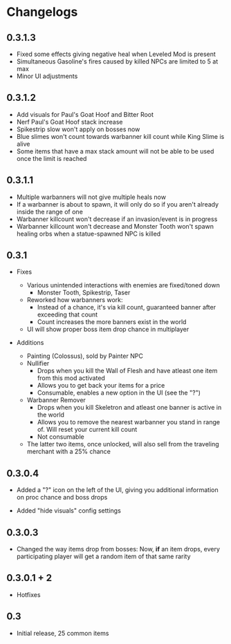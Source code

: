 # Changelogs

## 0.3.1.3

* Fixed some effects giving negative heal when Leveled Mod is present
* Simultaneous Gasoline's fires caused by killed NPCs are limited to 5 at max
* Minor UI adjustments

## 0.3.1.2

* Add visuals for Paul's Goat Hoof and Bitter Root
* Nerf Paul's Goat Hoof stack increase
* Spikestrip slow won't apply on bosses now
* Blue slimes won't count towards warbanner kill count while King Slime is alive
* Some items that have a max stack amount will not be able to be used once the limit is reached

## 0.3.1.1

* Multiple warbanners will not give multiple heals now
* If a warbanner is about to spawn, it will only do so if you aren't already inside the range of one
* Warbanner killcount won't decrease if an invasion/event is in progress
* Warbanner killcount won't decrease and Monster Tooth won't spawn healing orbs when a statue-spawned NPC is killed

## 0.3.1

* Fixes
    * Various unintended interactions with enemies are fixed/toned down
        * Monster Tooth, Spikestrip, Taser
    * Reworked how warbanners work:
        * Instead of a chance, it's via kill count, guaranteed banner after exceeding that count
        * Count increases the more banners exist in the world
    * UI will show proper boss item drop chance in multiplayer

* Additions
    * Painting (Colossus), sold by Painter NPC
    * Nullifier
        * Drops when you kill the Wall of Flesh and have atleast one item from this mod activated
        * Allows you to get back your items for a price
        * Consumable, enables a new option in the UI (see the "?")
    * Warbanner Remover
        * Drops when you kill Skeletron and atleast one banner is active in the world
        * Allows you to remove the nearest warbanner you stand in range of. Will reset your current kill count
        * Not consumable
    * The latter two items, once unlocked, will also sell from the traveling merchant with a 25% chance

## 0.3.0.4

* Added a "?" icon on the left of the UI, giving you additional information on proc chance and boss drops

* Added "hide visuals" config settings

## 0.3.0.3

* Changed the way items drop from bosses: Now, **if** an item drops, every participating player will get a random item of that same rarity

## 0.3.0.1 + 2

* Hotfixes

## 0.3

* Initial release, 25 common items
